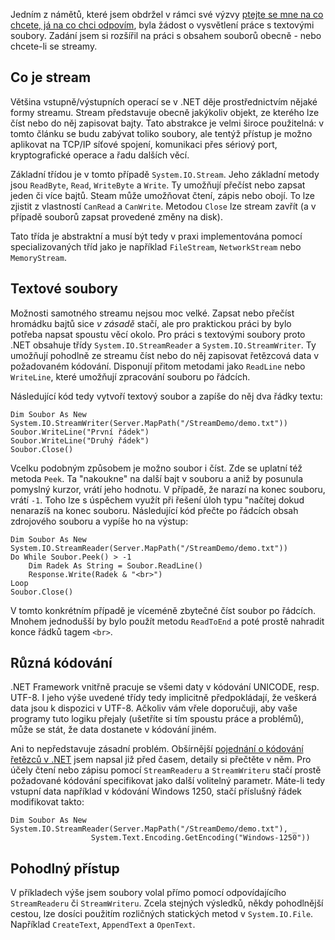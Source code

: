<!-- dcterms:identifier = aspnetcz#19 -->
<!-- dcterms:title = Práce s obsahem souborů v .NET -->
<!-- dcterms:abstract = Jedním z námětů, které jsem obdržel v rámci své minulé výzvy, byla žádost o vysvětlení práce s textovými soubory. Zadání jsem si rozšířil na práci s obsahem souborů obecně - nebo chcete-li se streamy. -->
<!-- np9:categoryId = 1 -->
<!-- x4w:category = IT -->
<!-- np9:authorId = 1 -->
<!-- np9:authorEmail = michal.valasek@altairis.cz -->
<!-- dcterms:creator = Michal Altair Valášek -->
<!-- dcterms:created = 2005-01-28T00:39:37.31+01:00 -->
<!-- dcterms:date = 2005-01-28T00:39:37.31+01:00 -->

Jedním z námětů, které jsem obdržel v rámci své výzvy [ptejte se mne na co chcete, já na co chci odpovím](/entry/article-20050125.aspx), byla žádost o vysvětlení práce s textovými soubory. Zadání jsem si rozšířil na práci s obsahem souborů obecně - nebo chcete-li se streamy.

## Co je stream

Většina vstupně/výstupních operací se v .NET děje prostřednictvím nějaké formy streamu. Stream představuje obecně jakýkoliv objekt, ze kterého lze číst nebo do něj zapisovat bajty. Tato abstrakce je velmi široce použitelná: v tomto článku se budu zabývat toliko soubory, ale tentýž přístup je možno aplikovat na TCP/IP síťové spojení, komunikaci přes sériový port, kryptografické operace a řadu dalších věcí.

Základní třídou je v tomto případě `System.IO.Stream`. Jeho základní metody jsou `ReadByte`, `Read`, `WriteByte` a `Write`. Ty umožňují přečíst nebo zapsat jeden či více bajtů. Steam může umožňovat čtení, zápis nebo obojí. To lze zjistit z vlastností `CanRead` a `CanWrite`. Metodou `Close` lze stream zavřít (a v případě souborů zapsat provedené změny na disk).

Tato třída je abstraktní a musí být tedy v praxi implementována pomocí specializovaných tříd jako je například `FileStream`, `NetworkStream` nebo `MemoryStream`.

## Textové soubory

Možnosti samotného streamu nejsou moc velké. Zapsat nebo přečíst hromádku bajtů sice *v zásadě* stačí, ale pro praktickou práci by bylo potřeba napsat spoustu věcí okolo. Pro práci s textovými soubory proto .NET obsahuje třídy `System.IO.StreamReader` a `System.IO.StreamWriter`. Ty umožňují pohodlně ze streamu číst nebo do něj zapisovat řetězcová data v požadovaném kódování. Disponují přitom metodami jako `ReadLine` nebo `WriteLine`, které umožňují zpracování souboru po řádcích.

Následující kód tedy vytvoří textový soubor a zapíše do něj dva řádky textu:

    Dim Soubor As New System.IO.StreamWriter(Server.MapPath("/StreamDemo/demo.txt"))
    Soubor.WriteLine("První řádek")
    Soubor.WriteLine("Druhý řádek")
    Soubor.Close()

Vcelku podobným způsobem je možno soubor i číst. Zde se uplatní též metoda `Peek`. Ta "nakoukne" na další bajt v souboru a aniž by posunula pomyslný kurzor, vrátí jeho hodnotu. V případě, že narazí na konec souboru, vrátí `-1`. Toho lze s úspěchem využít při řešení úloh typu "načítej dokud nenarazíš na konec souboru. Následující kód přečte po řádcích obsah zdrojového souboru a vypíše ho na výstup:

    Dim Soubor As New System.IO.StreamReader(Server.MapPath("/StreamDemo/demo.txt"))
    Do While Soubor.Peek() > -1
        Dim Radek As String = Soubor.ReadLine()
        Response.Write(Radek & "<br>")
    Loop
    Soubor.Close()

V tomto konkrétním případě je víceméně zbytečné číst soubor po řádcích. Mnohem jednodušší by bylo použít metodu `ReadToEnd` a poté prostě nahradit konce řádků tagem `<br>`.

## Různá kódování

.NET Framework vnitřně pracuje se všemi daty v kódování UNICODE, resp. UTF-8. I jeho výše uvedené třídy tedy implicitně předpokládají, že veškerá data jsou k dispozici v UTF-8. Ačkoliv vám vřele doporučuji, aby vaše programy tuto logiku přejaly (ušetříte si tím spoustu práce a problémů), může se stát, že data dostanete v kódování jiném. 

Ani to nepředstavuje zásadní problém. Obšírnější [pojednání o kódování řetězců v .NET](http://archive.aspnetwork.cz/art/clanek.asp?id=212) jsem napsal již před časem, detaily si přečtěte v něm. Pro účely čtení nebo zápisu pomocí `StreamReaderu` a `StreamWriteru` stačí prostě požadované kódování specifikovat jako další volitelný parametr. Máte-li tedy vstupní data například v kódování Windows 1250, stačí příslušný řádek modifikovat takto:

    Dim Soubor As New System.IO.StreamReader(Server.MapPath("/StreamDemo/demo.txt"), _
                      System.Text.Encoding.GetEncoding("Windows-1250"))

## Pohodlný přístup

V příkladech výše jsem soubory volal přímo pomocí odpovídajícího `StreamReaderu` či `StreamWriteru`. Zcela stejných výsledků, někdy pohodlnější cestou, lze dosíci použitím rozličných statických metod v `System.IO.File`. Například `CreateText`, `AppendText` a `OpenText`.